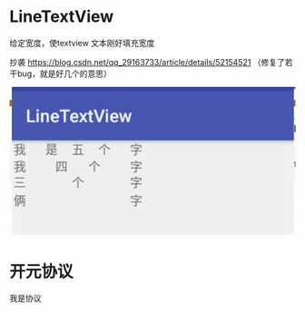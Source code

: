 

# LineTextView
给定宽度，使textview 文本刚好填充宽度


抄袭 https://blog.csdn.net/qq_29163733/article/details/52154521 （修复了若干bug，就是好几个的意思）

 ![image](https://github.com/small-tree/LineTextView/blob/master/source/aaa.png)



# 开元协议
我是协议
